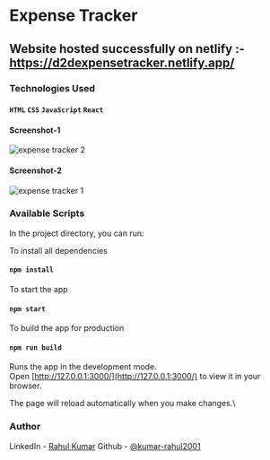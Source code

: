 # Expense Tracker

## Website hosted successfully on netlify :- https://d2dexpensetracker.netlify.app/

### Technologies Used

#### `HTML` `CSS` `JavaScript` `React`

#### Screenshot-1
![expense tracker 2](https://github.com/kumar-rahul2001/expensetracker/assets/90920811/61511db8-442b-47dd-b10d-c7fd579196d7)
#### Screenshot-2
![expense tracker 1](https://github.com/kumar-rahul2001/expensetracker/assets/90920811/3f8c926f-1709-4474-8985-129d5e212f3f)

### Available Scripts

In the project directory, you can run:

To install all dependencies

#### `npm install`

To start the app

#### `npm start`

To build the app for production

#### `npm run build`

Runs the app in the development mode.\
Open [http://127.0.0.1:3000/](http://127.0.0.1:3000/) to view it in your browser.

The page will reload automatically when you make changes.\

### Author

LinkedIn - [Rahul Kumar](https://www.linkedin.com/in/kumar-rahul2001/)
Github - [@kumar-rahul2001](https://github.com/kumar-rahul2001)
